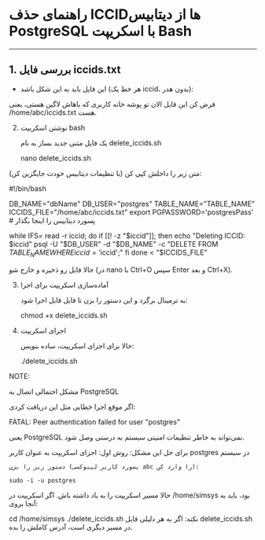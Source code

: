# راهنمای حذف ICCIDها از دیتابیس PostgreSQL با اسکریپت Bash

---

## 1. بررسی فایل iccids.txt

- این فایل باید به این شکل باشد (هر خط یک iccid، بدون هدر):

فرض کن این فایل الان تو پوشه خانه کاربری که باهاش لاگین هستی، یعنی /home/abc/iccids.txt هست.

2. نوشتن اسکریپت bash

   یک فایل متنی جدید بساز به نام delete_iccids.sh

   nano delete_iccids.sh

متن زیر را داخلش کپی کن (با تنظیمات دیتابیس خودت جایگزین کن):

#!/bin/bash

DB_NAME="dbName"
DB_USER="postgres"
TABLE_NAME="TABLE_NAME"
ICCIDS_FILE="/home/abc/iccids.txt"
export PGPASSWORD='postgresPass' # پسورد دیتابیس را اینجا بگذار

while IFS= read -r iccid; do
if [[! -z "$iccid"]]; then
echo "Deleting ICCID: $iccid"
    psql -U "$DB_USER" -d "$DB_NAME" -c "DELETE FROM $TABLE_NAME WHERE iccid = '$iccid';"
fi
done < "$ICCIDS_FILE"

حالا فایل رو ذخیره و خارج شو (در nano با Ctrl+O سپس Enter و بعد Ctrl+X).

3.  آماده‌سازی اسکریپت برای اجرا

    به ترمینال برگرد و این دستور را بزن تا فایل قابل اجرا شود:

    chmod +x delete_iccids.sh

4.  اجرای اسکریپت

    حالا برای اجرای اسکریپت، ساده بنویس:

    ./delete_iccids.sh

NOTE:

مشکل احتمالی اتصال به PostgreSQL

اگر موقع اجرا خطایی مثل این دریافت کردی:

FATAL: Peer authentication failed for user "postgres"

یعنی PostgreSQL نمی‌تواند به خاطر تنظیمات امنیتی سیستم به درستی وصل شود.

برای حل این مشکل:
روش اول: اجرای اسکریپت به عنوان کاربر postgres در سیستم

    دستور زیر را بزن (پسورد کاربر لینوکسی abc را وارد کن):

    sudo -i -u postgres

حالا مسیر اسکریپت را به یاد داشته باش. اگر اسکریپت در /home/simsys بود، باید به آنجا بروی:

cd /home/simsys
./delete_iccids.sh
نکته: اگر به هر دلیلی فایل delete_iccids.sh در مسیر دیگری است، آدرس کاملش را بده.
